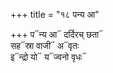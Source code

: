 +++
title = "१८ पन्य आ"

+++
प᳓न्य आ᳓ दर्दिरच् छता᳓  
सह᳓स्रा वाजी᳓ अ᳓वृतः  
इ᳓न्द्रो यो᳓ य᳓ज्वनो वृधः᳓